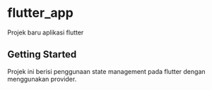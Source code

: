 # flutter_app

Projek baru aplikasi flutter

## Getting Started

Projek ini berisi penggunaan state management pada flutter dengan menggunakan provider.

